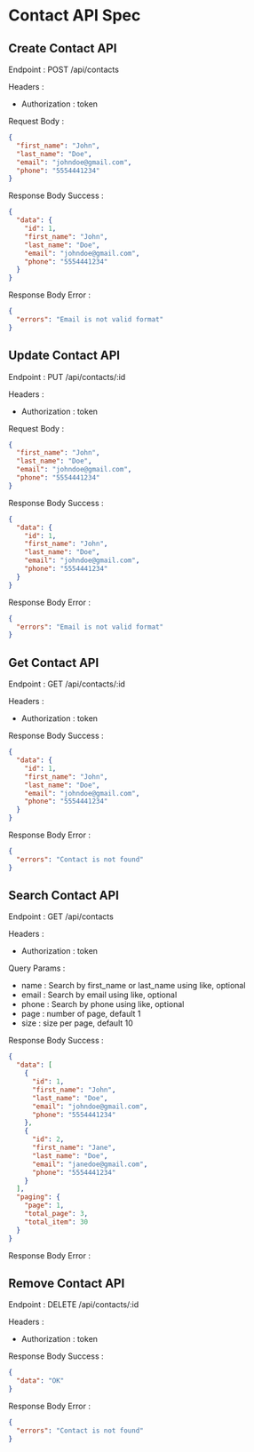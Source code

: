 # Contact API Spec

## Create Contact API

Endpoint : POST /api/contacts

Headers :

- Authorization : token

Request Body :

```json
{
  "first_name": "John",
  "last_name": "Doe",
  "email": "johndoe@gmail.com",
  "phone": "5554441234"
}
```

Response Body Success :

```json
{
  "data": {
    "id": 1,
    "first_name": "John",
    "last_name": "Doe",
    "email": "johndoe@gmail.com",
    "phone": "5554441234"
  }
}
```

Response Body Error :

```json
{
  "errors": "Email is not valid format"
}
```

## Update Contact API

Endpoint : PUT /api/contacts/:id

Headers :

- Authorization : token

Request Body :

```json
{
  "first_name": "John",
  "last_name": "Doe",
  "email": "johndoe@gmail.com",
  "phone": "5554441234"
}
```

Response Body Success :

```json
{
  "data": {
    "id": 1,
    "first_name": "John",
    "last_name": "Doe",
    "email": "johndoe@gmail.com",
    "phone": "5554441234"
  }
}
```

Response Body Error :

```json
{
  "errors": "Email is not valid format"
}
```

## Get Contact API

Endpoint : GET /api/contacts/:id

Headers :

- Authorization : token

Response Body Success :

```json
{
  "data": {
    "id": 1,
    "first_name": "John",
    "last_name": "Doe",
    "email": "johndoe@gmail.com",
    "phone": "5554441234"
  }
}
```

Response Body Error :

```json
{
  "errors": "Contact is not found"
}
```

## Search Contact API

Endpoint : GET /api/contacts

Headers :

- Authorization : token

Query Params :

- name : Search by first_name or last_name using like, optional
- email : Search by email using like, optional
- phone : Search by phone using like, optional
- page : number of page, default 1
- size : size per page, default 10

Response Body Success :

```json
{
  "data": [
    {
      "id": 1,
      "first_name": "John",
      "last_name": "Doe",
      "email": "johndoe@gmail.com",
      "phone": "5554441234"
    },
    {
      "id": 2,
      "first_name": "Jane",
      "last_name": "Doe",
      "email": "janedoe@gmail.com",
      "phone": "5554441234"
    }
  ],
  "paging": {
    "page": 1,
    "total_page": 3,
    "total_item": 30
  }
}
```

Response Body Error :

## Remove Contact API

Endpoint : DELETE /api/contacts/:id

Headers :

- Authorization : token

Response Body Success :

```json
{
  "data": "OK"
}
```

Response Body Error :

```json
{
  "errors": "Contact is not found"
}
```
